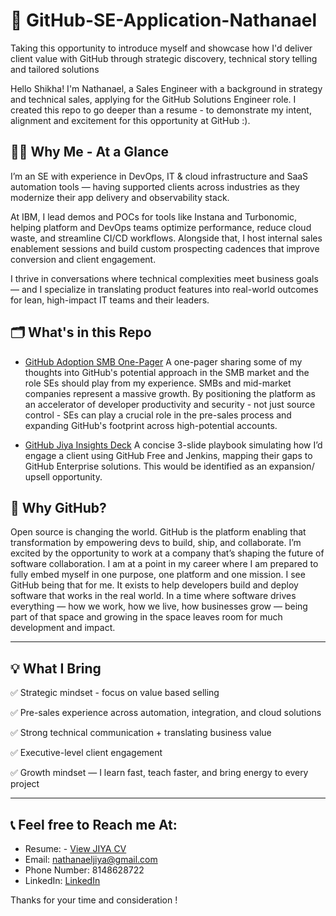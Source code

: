 # 🎯 GitHub-SE-Application-Nathanael
Taking this opportunity to introduce myself and showcase how I'd deliver client value with GitHub through strategic discovery, technical story telling and tailored solutions

Hello Shikha! I'm Nathanael, a Sales Engineer with a background in strategy and technical sales, applying for the GitHub Solutions Engineer role. I created this repo to go deeper than a resume - to demonstrate my intent, alignment and excitement for this opportunity at GitHub :).

## 🙋‍♂️ Why Me - At a Glance
I’m an SE with experience in DevOps, IT & cloud infrastructure and SaaS automation tools  — having supported clients across industries as they modernize their app delivery and observability stack.

At IBM, I lead demos and POCs for tools like Instana and Turbonomic, helping platform and DevOps teams optimize performance, reduce cloud waste, and streamline CI/CD workflows. Alongside that, I host internal sales enablement sessions and build custom prospecting cadences that improve conversion and client engagement.

I thrive in conversations where technical complexities meet business goals  — and I specialize in translating product features into real-world outcomes for lean, high-impact IT teams and their leaders.

## 🗂️ What's in this Repo

- [GitHub Adoption SMB One-Pager](./docs/GitHub%20Adoption%20SMB.pdf)
A one-pager sharing some of my thoughts into GitHub's potential approach in the SMB market and the role SEs should play from my experience. SMBs and mid-market companies represent a massive growth. By positioning the platform as an accelerator of developer productivity and security - not just source control - SEs can play a crucial role in the pre-sales process and expanding GitHub's footprint across high-potential accounts.


- [GitHub Jiya Insights Deck](./docs/GitHub%20Jiya%20Insights.pptx.pdf)
A concise 3-slide playbook simulating how I’d engage a client using GitHub Free and Jenkins, mapping their gaps to GitHub Enterprise solutions. This would be identified as an expansion/ upsell opportunity.

## 🚀 Why GitHub?

Open source is changing the world. GitHub is the platform enabling that transformation by empowering devs to build, ship, and collaborate. I’m excited by the opportunity to work at a company that’s shaping the future of software collaboration. I am at a point in my career where I am prepared to fully embed myself in one purpose, one platform and one mission. I see GitHub being that for me. It exists to help developers build and deploy software that works in the real world. In a time where software drives everything — how we work, how we live, how businesses grow — being part of that space and growing in the space leaves room for much development and impact.

---

## 💡 What I Bring

✅ Strategic mindset - focus on value based selling

✅ Pre-sales experience across automation, integration, and cloud solutions 

✅ Strong technical communication + translating business value 

✅ Executive-level client engagement

✅ Growth mindset — I learn fast, teach faster, and bring energy to every project

---

## 📞 Feel free to Reach me At:

- Resume: - [View JIYA CV](./docs/JIYA%20CV%20Git.docx.pdf)
- Email: nathanaeljiya@gmail.com 
- Phone Number: 8148628722
- LinkedIn: [LinkedIn](https://www.linkedin.com/in/nathanael-jiya-b81a5a158)

Thanks for your time and consideration !
